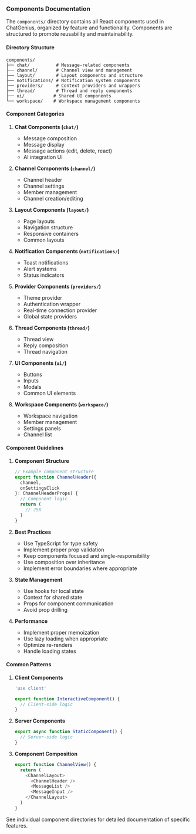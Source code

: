 ### Components Documentation

The `components/` directory contains all React components used in ChatGenius, organized by feature and functionality. Components are structured to promote reusability and maintainability.

#### Directory Structure

```
components/
├── chat/          # Message-related components
├── channel/       # Channel view and management
├── layout/        # Layout components and structure
├── notifications/ # Notification system components
├── providers/     # Context providers and wrappers
├── thread/        # Thread and reply components
├── ui/           # Shared UI components
└── workspace/    # Workspace management components
```

#### Component Categories

1. **Chat Components (`chat/`)**
   - Message composition
   - Message display
   - Message actions (edit, delete, react)
   - AI integration UI

2. **Channel Components (`channel/`)**
   - Channel header
   - Channel settings
   - Member management
   - Channel creation/editing

3. **Layout Components (`layout/`)**
   - Page layouts
   - Navigation structure
   - Responsive containers
   - Common layouts

4. **Notification Components (`notifications/`)**
   - Toast notifications
   - Alert systems
   - Status indicators

5. **Provider Components (`providers/`)**
   - Theme provider
   - Authentication wrapper
   - Real-time connection provider
   - Global state providers

6. **Thread Components (`thread/`)**
   - Thread view
   - Reply composition
   - Thread navigation

7. **UI Components (`ui/`)**
   - Buttons
   - Inputs
   - Modals
   - Common UI elements

8. **Workspace Components (`workspace/`)**
   - Workspace navigation
   - Member management
   - Settings panels
   - Channel list

#### Component Guidelines

1. **Component Structure**
   ```typescript
   // Example component structure
   export function ChannelHeader({ 
     channel,
     onSettingsClick 
   }: ChannelHeaderProps) {
     // Component logic
     return (
       // JSX
     )
   }
   ```

2. **Best Practices**
   - Use TypeScript for type safety
   - Implement proper prop validation
   - Keep components focused and single-responsibility
   - Use composition over inheritance
   - Implement error boundaries where appropriate

3. **State Management**
   - Use hooks for local state
   - Context for shared state
   - Props for component communication
   - Avoid prop drilling

4. **Performance**
   - Implement proper memoization
   - Use lazy loading when appropriate
   - Optimize re-renders
   - Handle loading states

#### Common Patterns

1. **Client Components**
   ```typescript
   'use client'
   
   export function InteractiveComponent() {
     // Client-side logic
   }
   ```

2. **Server Components**
   ```typescript
   export async function StaticComponent() {
     // Server-side logic
   }
   ```

3. **Component Composition**
   ```typescript
   export function ChannelView() {
     return (
       <ChannelLayout>
         <ChannelHeader />
         <MessageList />
         <MessageInput />
       </ChannelLayout>
     )
   }
   ```

See individual component directories for detailed documentation of specific features. 